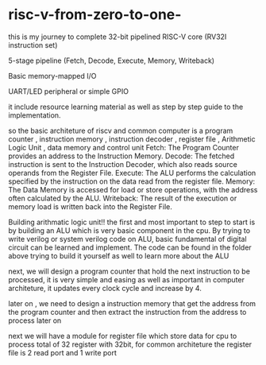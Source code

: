 # risc-v-from-zero-to-one-
this is my journey to complete 
32-bit pipelined RISC-V core (RV32I instruction set)

5-stage pipeline (Fetch, Decode, Execute, Memory, Writeback)

Basic memory-mapped I/O

UART/LED peripheral or simple GPIO

it include resource learning material as well as step by step guide to the implementation. 

so the basic architeture of riscv and common computer is a program counter , instruction memory , instruction decoder , register file , Arithmetic Logic Unit , data memory and control unit 
Fetch: The Program Counter provides an address to the Instruction Memory.
Decode: The fetched instruction is sent to the Instruction Decoder, which also reads source operands from the Register File.
Execute: The ALU performs the calculation specified by the instruction on the data read from the register file.
Memory: The Data Memory is accessed for load or store operations, with the address often calculated by the ALU.
Writeback: The result of the execution or memory load is written back into the Register File.

Building arithmatic logic unit!!
the first and most important to step to start is by building an ALU which is very basic component in the cpu. By trying to write verilog or system verilog code on ALU, basic fundamental of digital circuit can be learned and implement. The code can be found in the folder above trying to build it yourself as well to learn more about the ALU 

next, we will design a program counter that hold the next instruction to be processed, it is very simple and easing as well as important in computer architeture, it updates every clock cycle and increase by 4.

later on , we need to design a instruction memory that get the address from the program counter and then extract the instruction from the address to process later on 

next we will have a module for register file which store data for cpu to process total of 32 register with 32bit, for common architeture the register file is 2 read port and 1 write port

